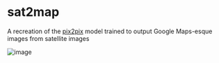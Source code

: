 # sat2map
A recreation of the [pix2pix](https://phillipi.github.io/pix2pix/) model trained to output Google Maps-esque images from satellite images 

![image](https://user-images.githubusercontent.com/9732247/191389216-729aa87c-eff0-4597-8b25-ec431368247a.png)

